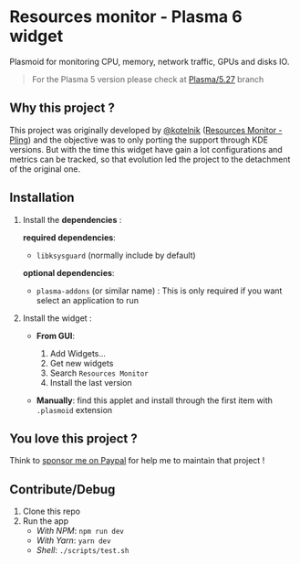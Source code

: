 # Resources monitor - Plasma 6 widget

Plasmoid for monitoring CPU, memory, network traffic, GPUs and disks IO.

> For the Plasma 5 version please check at [Plasma/5.27](https://github.com/orblazer/plasma-applet-resources-monitor/tree/Plasma/5.27) branch

## Why this project ?

This project was originally developed by [@kotelnik](https://github.com/kotelnik) ([Resources Monitor - Pling](https://www.pling.com/p/998908)) and the objective was to only porting the support through KDE versions.
But with the time this widget have gain a lot configurations and metrics can be tracked, so that evolution led the project to the detachment of the original one.

## Installation

1. Install the **dependencies** :

   **required dependencies**:

   - `libksysguard` (normally include by default)

   **optional dependencies**:

   - `plasma-addons` (or similar name) : This is only required if you want select an application to run

2. Install the widget :

   - **From GUI**:

     1. Add Widgets...
     2. Get new widgets
     3. Search `Resources Monitor`
     4. Install the last version

   - **Manually**: find this applet and install through the first item with `.plasmoid` extension

## You love this project ?

Think to [sponsor me on Paypal](https://www.paypal.me/orblazer) for help me to maintain that project !

## Contribute/Debug

1. Clone this repo
2. Run the app
   - _With NPM_: `npm run dev`
   - _With Yarn_: `yarn dev`
   - _Shell_: `./scripts/test.sh`
